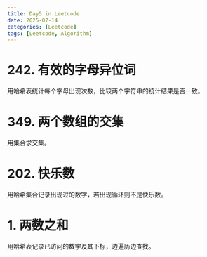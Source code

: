 ```yaml
---
title: Day5 in Leetcode
date: 2025-07-14
categories: [Leetcode]
tags: [Leetcode, Algorithm]
---
```


# 242. 有效的字母异位词
用哈希表统计每个字母出现次数，比较两个字符串的统计结果是否一致。

# 349. 两个数组的交集
用集合求交集。

# 202. 快乐数
用哈希集合记录出现过的数字，若出现循环则不是快乐数。

# 1. 两数之和
用哈希表记录已访问的数字及其下标，边遍历边查找。